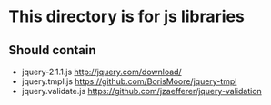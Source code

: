 This directory is for js libraries
==================================

Should contain
--------------
- jquery-2.1.1.js
http://jquery.com/download/
- jquery.tmpl.js
https://github.com/BorisMoore/jquery-tmpl
- jquery.validate.js
https://github.com/jzaefferer/jquery-validation
